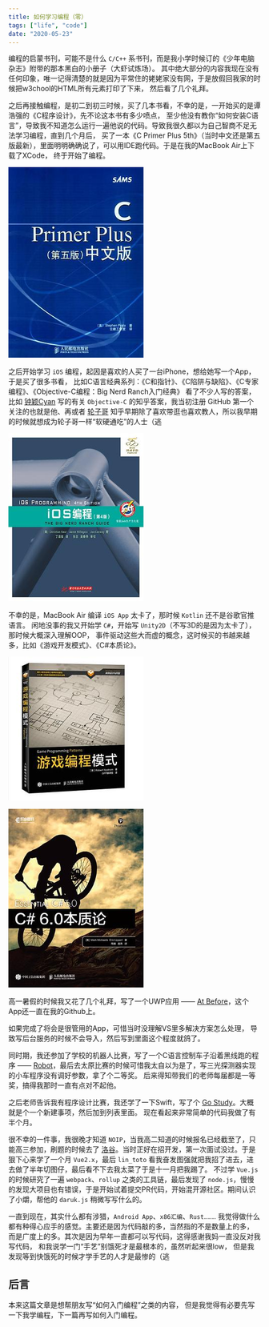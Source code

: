 ```yaml
---
title: 如何学习编程（零）
tags: ["life", "code"]
date: "2020-05-23"
---
```


编程的启蒙书刊，可能不是什么 `C/C++` 系书刊，而是我小学时候订的《少年电脑杂志》附带的那本黑白的小册子（大虾试炼场）。
其中绝大部分的内容我现在没有任何印象，唯一记得清楚的就是因为平常住的姥姥家没有网，于是放假回我家的时候把w3chool的HTML所有元素打印了下来，
然后看了几个礼拜。

之后再接触编程，是初二到初三时候，买了几本书看，不幸的是，一开始买的是谭浩强的《C程序设计》，先不论这本书有多少喷点，
至少他没有教你“如何安装C语言”，导致我不知道怎么运行一遍他说的代码。导致我很久都以为自己智商不足无法学习编程，直到几个月后，
买了一本《C Primer Plus 5th》（当时中文还是第五版最新），里面明明确确说了，可以用IDE跑代码。于是在我的MacBook Air上下载了XCode，
终于开始了编程。

![C Primer Plus](c-primer-plus.jpg)

之后开始学习 `iOS` 编程，起因是喜欢的人买了一台iPhone，想给她写一个App，于是买了很多书看，
比如C语言经典系列：《C和指针》、《C陷阱与缺陷》、《C专家编程》、《Objective-C编程：Big Nerd Ranch入门经典》
看了不少人写的答案，
比如 [钟颖Cyan](https://github.com/cyanzhong) 写的有关 `Objective-C` 的知乎答案，我当初注册 GitHub 第一个关注的也就是他、再或者 [轮子哥](https://github.com/vczh) 知乎早期除了喜欢带逛也喜欢教人，所以我早期的时候就想成为轮子哥一样“软硬通吃”的人士（逃

![iOS 编程](ios-programming.jpg)

不幸的是，MacBook Air 编译 `iOS App` 太卡了，那时候 `Kotlin` 还不是谷歌官推语言。
闲地没事的我又开始学 `C#`，开始写 `Unity2D`（不写3D的是因为太卡了），那时候大概深入理解OOP，
事件驱动这些大而虚的概念，这时候买的书越来越多，比如《游戏开发模式》、《C#本质论》。

![游戏编程模式](game-programming-pattern.jpg)

![C#本质论](essential-cs.jpg)

高一暑假的时候我又花了几个礼拜，写了一个UWP应用 —— [At Before](https://github.com/Himself65/At-Before)，这个App还一直在我的Github上。

如果完成了将会是很管用的App，可惜当时没理解VS里多解决方案怎么处理，
导致写后台服务的时候不会导入，然后写到里面这个程度就鸽了。

同时期，我还参加了学校的机器人比赛，写了一个C语言控制车子沿着黑线跑的程序 —— [Robot](https://github.com/Himself65/Robot)，最后去太原比赛的时候可惜我太自以为是了，写三光探测器实现的小车程序没有调好参数，拿了个二等奖。
后来得知带我们的老师每届都是一等奖，搞得我那时一直有点对不起他。

之后老师告诉我有程序设计比赛，我还学了一下Swift，写了个 [Go Study](https://github.com/Himself65/Go-Study)。大概就是个一个新建事项，然后加到列表里面。
现在看起来非常简单的代码我做了有半个月。

很不幸的一件事，我很晚才知道 `NOIP`，当我高二知道的时候报名已经截至了，只能高三参加，刷题的时候去了 [洛谷](https://www.luogu.com.cn/)。当时正好在招开发，第一次面试没过。于是狠下心来学了一个月 `Vue2.x`，最后 `lin_toto` 看我奋发图强就把我招了进去，进去做了半年切图仔，最后看不下去我太菜了于是十一月把我踢了。
不过学 `Vue.js` 的时候研究了一遍 `webpack`、`rollup` 之类的工具链，最后发现了 `node.js`，慢慢的发现大项目也有错误，于是开始试着提交PR代码，开始混开源社区。期间认识了小爝，帮他的 `daruk.js` 稍微写写什么的。

一直到现在，其实什么都有涉猎，`Android App`、`x86汇编`、`Rust`……
我觉得做什么都有种得心应手的感觉。主要还是因为代码敲的多，当然指的不是数量上的多，
而是广度上的多。其次是因为早年一直都可以写代码，这得感谢我妈一直没反对我写代码，
和我说学一门“手艺”别饿死才是最根本的，虽然听起来很low，
但是我发现等到快饿死的时候才学手艺的人才是最惨的（逃

## 后言

本来这篇文章是想帮朋友写“如何入门编程”之类的内容，
但是我觉得有必要先写一下我学编程，下一篇再写如何入门编程。
